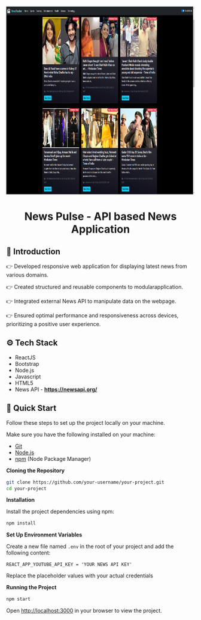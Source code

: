 <div align="start">
  <br />
    <a href="#" target="_blank">
      <img src="https://github.com/pranavshinde16/Images/blob/main/project-4_img2.png" width="1000" height="500" alt="Project Banner">
    </a>
  <br />
  
  <h1 align="center">News Pulse - API based News Application</h1>
</div>



## <a name="introduction">🤖 Introduction</a>

👉 Developed responsive web application for displaying latest news from various domains.

👉 Created structured and reusable components to modularapplication.

👉 Integrated external News API to manipulate data on the webpage.

👉 Ensured optimal performance and responsiveness across devices, prioritizing a positive user experience.


## <a name="tech-stack">⚙️ Tech Stack</a>

- ReactJS
- Bootstrap
- Node.js
- Javascript
- HTML5
- News API - **https://newsapi.org/**

## <a name="quick-start">🤸 Quick Start</a>

Follow these steps to set up the project locally on your machine.

Make sure you have the following installed on your machine:

- [Git](https://git-scm.com/)
- [Node.js](https://nodejs.org/en)
- [npm](https://www.npmjs.com/) (Node Package Manager)

**Cloning the Repository**

```bash
git clone https://github.com/your-username/your-project.git
cd your-project
```

**Installation**

Install the project dependencies using npm:

```bash
npm install
```

**Set Up Environment Variables**

Create a new file named `.env` in the root of your project and add the following content:

```env
REACT_APP_YOUTUBE_API_KEY = 'YOUR NEWS API KEY'
```

Replace the placeholder values with your actual credentials 

**Running the Project**

```bash
npm start
```

Open [http://localhost:3000](http://localhost:3000) in your browser to view the project.

